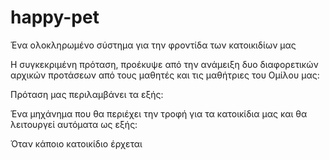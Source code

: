 # happy-pet
Ένα ολοκληρωμένο σύστημα για την φροντίδα των κατοικιδίων μας

Η συγκεκριμένη πρόταση, προέκυψε από την ανάμειξη δυο διαφορετικών αρχικών προτάσεων από τους μαθητές και τις μαθήτριες του Ομίλου μας:

Πρόταση μας περιλαμβάνει τα εξής:

Ένα μηχάνημα που θα περιέχει την τροφή για τα κατοικίδια μας και θα λειτουργεί αυτόματα ως εξής:

Όταν κάποιο κατοικίδιο έρχεται 
